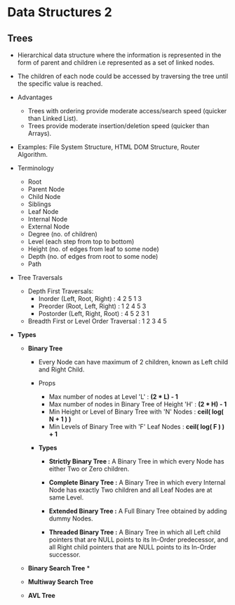 # Data Structures 2

## Trees

  * Hierarchical data structure where the information is represented in the form of parent and children i.e represented as a set of linked nodes.
  * The children of each node could be accessed by traversing the tree until the specific value is reached.
  * Advantages
    * Trees with ordering provide moderate access/search speed (quicker than Linked List).
    * Trees provide moderate insertion/deletion speed (quicker than Arrays).
  * Examples: File System Structure, HTML DOM Structure, Router Algorithm.
  * Terminology
    * Root
    * Parent Node
    * Child Node
    * Siblings
    * Leaf Node
    * Internal Node
    * External Node
    * Degree (no. of children)
    * Level (each step from top to bottom)
    * Height (no. of edges from leaf to some node)
    * Depth (no. of edges from root to some node)
    * Path
    
  * Tree Traversals
    * Depth First Traversals:
      * Inorder (Left, Root, Right) : 4 2 5 1 3
      * Preorder (Root, Left, Right) : 1 2 4 5 3
      * Postorder (Left, Right, Root) : 4 5 2 3 1
    * Breadth First or Level Order Traversal : 1 2 3 4 5
    
  * **Types**
  
    * **Binary Tree**
      * Every Node can have maximum of 2 children, known as Left child and Right Child.
      * Props
        * Max number of nodes at Level 'L' : **(2 * L) - 1**
        * Max number of nodes in Binary Tree of Height 'H' : **(2 * H) - 1**
        * Min Height or Level of Binary Tree with 'N' Nodes : **ceil( log( N + 1 ) )**
        * Min Levels of Binary Tree with 'F' Leaf Nodes : **ceil( log( F ) ) + 1**
      
      * **Types**
        * **Strictly Binary Tree :**
          A Binary Tree in which every Node has either Two or Zero children.
          
        * **Complete Binary Tree :**
          A Binary Tree in which every Internal Node has exactly Two children and all Leaf Nodes are at same Level.
          
        * **Extended Binary Tree :**
          A Full Binary Tree obtained by adding dummy Nodes.
          
        * **Threaded Binary Tree :**
          A Binary Tree in which all Left child pointers that are NULL points to its In-Order predecessor, and all Right child pointers that are NULL points to its In-Order successor.
          
          
    * **Binary Search Tree**
      * 
    
    * **Multiway Search Tree**
    * **AVL Tree**
